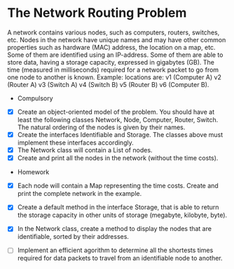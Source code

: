 # The Network Routing Problem


A network contains various nodes, such as computers, routers, switches, etc. Nodes in the network have unique names and may have other common properties such as hardware (MAC) address, the location on a map, etc.
Some of them are identified using an IP-address. Some of them are able to store data, having a storage capacity, expressed in gigabytes (GB).
The time (measured in milliseconds) required for a network packet to go from one node to another is known.
Example: locations are: v1 (Computer A) v2 (Router A) v3 (Switch A) v4 (Switch B) v5 (Router B) v6 (Computer B).


* Compulsory 

- [x] Create an object-oriented model of the problem. You should have at least the following classes Network, Node, Computer, Router, Switch. The natural ordering of the nodes is given by their names.
- [x] Create the interfaces Identifiable and Storage. The classes above must implement these interfaces accordingly.
- [x] The Network class will contain a List of nodes.
- [x] Create and print all the nodes in the network (without the time costs).

* Homework 

- [x] Each node will contain a Map representing the time costs. Create and print the complete network in the example.
- [x] Create a default method in the interface Storage, that is able to return the storage capacity in other units of storage (megabyte, kilobyte, byte).
- [x] In the Network class, create a method to display the nodes that are identifiable, sorted by their addresses.
- [ ] Implement an efficient agorithm to determine all the shortests times required for data packets to travel from an identifiable node to another.
      